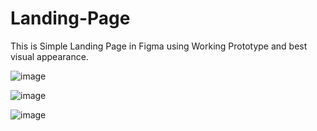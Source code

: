 # Landing-Page
This is Simple Landing Page in Figma using Working Prototype and best visual appearance.

![image](https://github.com/P-r-e-k-s-h-a/Landing-Page/assets/122606999/66ac3add-706d-4272-940a-8a95fd41917b)


![image](https://github.com/P-r-e-k-s-h-a/Landing-Page/assets/122606999/82b98e6b-2ecf-40c8-96b6-97dfdb2c02e2)


![image](https://github.com/P-r-e-k-s-h-a/Landing-Page/assets/122606999/0bb7274c-02f4-467d-a080-d33a8f71da38)
